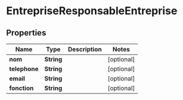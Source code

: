 

# EntrepriseResponsableEntreprise


## Properties

| Name | Type | Description | Notes |
|------------ | ------------- | ------------- | -------------|
|**nom** | **String** |  |  [optional] |
|**telephone** | **String** |  |  [optional] |
|**email** | **String** |  |  [optional] |
|**fonction** | **String** |  |  [optional] |



